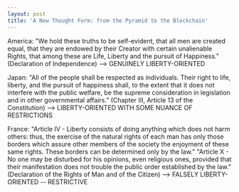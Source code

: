 ```yaml
---
layout: post
title: 'A New Thought Form: from the Pyramid to the Blockchain'
---
```



America: "We hold these truths to be self-evident, that all men are created equal, that they are endowed by their Creator with certain unalienable Rights, that among these are Life, Liberty and the pursuit of Happiness." (Declaration of Independence)
--> GENUINELY LIBERTY-ORIENTED 

Japan: "All of the people shall be respected as individuals. Their right to life, liberty, and the pursuit of happiness shall, to the extent that it does not interfere with the public welfare, be the supreme consideration in legislation and in other governmental affairs." (Chapter III, Article 13 of the Constitution)
--> LIBERTY-ORIENTED WITH SOME NUANCE OF RESTRICTIONS


France: "Article IV - Liberty consists of doing anything which does not harm others: thus, the exercise of the natural rights of each man has only those borders which assure other members of the society the enjoyment of these same rights. These borders can be determined only by the law."
"Article X - No one may be disturbed for his opinions, even religious ones, provided that their manifestation does not trouble the public order established by the law." (Declaration of the Rights of Man and of the Citizen)
--> FALSELY LIBERTY-ORIENTED -- RESTRICTIVE 
